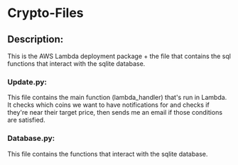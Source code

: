 # Crypto-Files

## Description:
This is the AWS Lambda deployment package + the file that contains the sql functions that interact with the sqlite database.

### Update.py:
This file contains the main function (lambda_handler) that's run in Lambda.
It checks which coins we want to have notifications for and checks if they're near their target price, then sends me an email if those conditions are satisfied.

### Database.py:
This file contains the functions that interact with the sqlite database.
